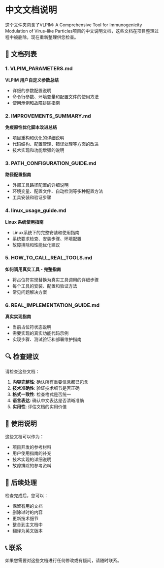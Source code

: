 # 中文文档说明

这个文件夹包含了VLPIM: A Comprehensive Tool for Immunogenicity Modulation of Virus-like Particles项目的中文说明文档，这些文档在项目整理过程中被删除，现在重新整理供您检查。

## 📁 文档列表

### 1. VLPIM_PARAMETERS.md
**VLPIM 用户自定义参数总结**
- 详细的参数配置说明
- 命令行参数、环境变量和配置文件的使用方法
- 使用示例和故障排除指南

### 2. IMPROVEMENTS_SUMMARY.md
**免疫原性优化脚本改进总结**
- 项目重构和优化的详细说明
- 代码结构、配置管理、错误处理等方面的改进
- 技术实现和功能增强的说明

### 3. PATH_CONFIGURATION_GUIDE.md
**路径配置指南**
- 外部工具路径配置的详细说明
- 环境变量、配置文件、自动检测等多种配置方法
- 工具安装和验证步骤

### 4. linux_usage_guide.md
**Linux 系统使用指南**
- Linux系统下的完整安装和使用指南
- 系统要求检查、安装步骤、环境配置
- 故障排除和性能优化建议

### 5. HOW_TO_CALL_REAL_TOOLS.md
**如何调用真实工具 - 完整指南**
- 将占位符实现替换为真实工具调用的详细步骤
- 每个工具的安装、配置和验证方法
- 常见问题解决方案

### 6. REAL_IMPLEMENTATION_GUIDE.md
**真实实现指南**
- 当前占位符状态说明
- 需要实现的真实功能代码示例
- 实现步骤、测试验证和部署维护指南

## 🔍 检查建议

请检查这些文档：

1. **内容完整性**: 确认所有重要信息都已包含
2. **技术准确性**: 验证技术细节是否正确
3. **格式一致性**: 检查格式是否统一
4. **语言表达**: 确认中文表达是否清晰准确
5. **实用性**: 评估文档的实用价值

## 📝 使用说明

这些文档可以作为：
- 项目开发的参考材料
- 用户使用指南的补充
- 技术实现的详细说明
- 故障排除的参考资料

## 🔄 后续处理

检查完成后，您可以：
- 保留有用的文档
- 删除过时的内容
- 更新技术细节
- 整合到主文档中
- 翻译为英文版本

## 📞 联系

如果您需要对这些文档进行任何修改或有疑问，请随时联系。

